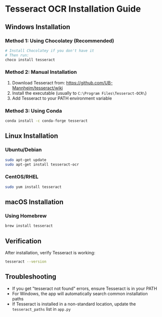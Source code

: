 # Tesseract OCR Installation Guide

## Windows Installation

### Method 1: Using Chocolatey (Recommended)
```bash
# Install Chocolatey if you don't have it
# Then run:
choco install tesseract
```

### Method 2: Manual Installation
1. Download Tesseract from: https://github.com/UB-Mannheim/tesseract/wiki
2. Install the executable (usually to `C:\Program Files\Tesseract-OCR\`)
3. Add Tesseract to your PATH environment variable

### Method 3: Using Conda
```bash
conda install -c conda-forge tesseract
```

## Linux Installation

### Ubuntu/Debian
```bash
sudo apt-get update
sudo apt-get install tesseract-ocr
```

### CentOS/RHEL
```bash
sudo yum install tesseract
```

## macOS Installation

### Using Homebrew
```bash
brew install tesseract
```

## Verification
After installation, verify Tesseract is working:
```bash
tesseract --version
```

## Troubleshooting
- If you get "tesseract not found" errors, ensure Tesseract is in your PATH
- For Windows, the app will automatically search common installation paths
- If Tesseract is installed in a non-standard location, update the `tesseract_paths` list in `app.py`
